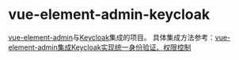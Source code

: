 # vue-element-admin-keycloak
[vue-element-admin](https://github.com/PanJiaChen/vue-element-admin)与[Keycloak](https://www.keycloak.org/)集成的项目。
具体集成方法参考：[vue-element-admin集成Keycloak实现统一身份验证、权限控制](https://juejin.im/post/5eb79c51e51d452666732f2a)